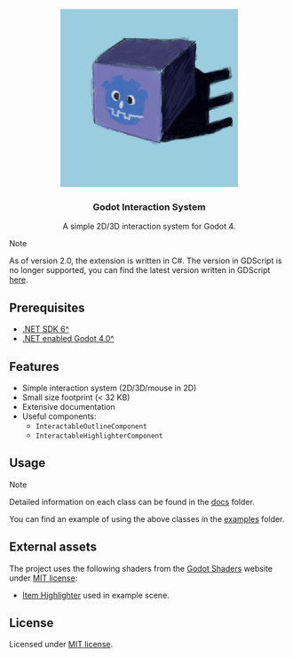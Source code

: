 <div align="center">
 <img src="./addons/interaction_system/assets/textures/icon.png" width="320px" />
 <h3>Godot Interaction System</h3>
 <p />
 <p>A simple 2D/3D interaction system for Godot 4.</p>
</div>

> [!NOTE]
> As of version 2.0, the extension is written in C#.
> The version in GDScript is no longer supported, you can find the latest version written in GDScript [here](https://github.com/MASSHUU12/godot-interaction-system/tree/v1.5.0).

## Prerequisites

- [.NET SDK 6^](https://dotnet.microsoft.com/download)
- [.NET enabled Godot 4.0^](https://godotengine.org/download)

## Features

- Simple interaction system (2D/3D/mouse in 2D)
- Small size footprint (< 32 KB)
- Extensive documentation
- Useful components:
  - `InteractableOutlineComponent`
  - `InteractableHighlighterComponent`

## Usage

> [!NOTE]
> Detailed information on each class can be found in the [docs](./addons/interaction_system/docs/) folder.

You can find an example of using the above classes in the [examples](./examples) folder.

## External assets

The project uses the following shaders from the [Godot Shaders](https://godotshaders.com/shader/collectable-item-shining-highlight/) website under [MIT license](https://opensource.org/licenses/MIT):

- [Item Highlighter](https://godotshaders.com/shader/collectable-item-shining-highlight/) used in example scene.

## License

Licensed under [MIT license](./LICENSE).
